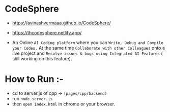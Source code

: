 # CodeSphere
* https://avinashvermaaa.github.io/CodeSphere/
* https://thcodesphere.netlify.app/

*  An Online `AI Coding platform` where you can `Write, Debug and Compile your Codes.`
   At the same time `Collaborate with other Colleagues` onto a live project and `Resolve issues & bugs using Integrated AI Features` ( still working on this feature).


# How to Run :-
* cd to server.js of cpp -> `(pages/cpp/backend)`
* run `node server.js`
* then `open index.html` in chrome or your browser.
